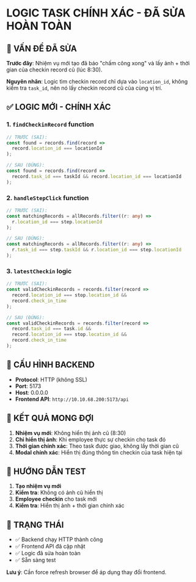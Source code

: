 # LOGIC TASK CHÍNH XÁC - ĐÃ SỬA HOÀN TOÀN

## 🎯 VẤN ĐỀ ĐÃ SỬA

**Trước đây**: Nhiệm vụ mới tạo đã báo "chấm công xong" và lấy ảnh + thời gian của checkin record cũ (lúc 8:30).

**Nguyên nhân**: Logic tìm checkin record chỉ dựa vào `location_id`, không kiểm tra `task_id`, nên nó lấy checkin record cũ của cùng vị trí.

## ✅ LOGIC MỚI - CHÍNH XÁC

### 1. `findCheckinRecord` function
```typescript
// TRƯỚC (SAI):
const found = records.find(record => 
  record.location_id === locationId
);

// SAU (ĐÚNG):
const found = records.find(record => 
  record.task_id === taskId && record.location_id === locationId
);
```

### 2. `handleStepClick` function
```typescript
// TRƯỚC (SAI):
const matchingRecords = allRecords.filter((r: any) => 
  r.location_id === step.locationId
);

// SAU (ĐÚNG):
const matchingRecords = allRecords.filter((r: any) => 
  r.task_id === step.taskId && r.location_id === step.locationId
);
```

### 3. `latestCheckin` logic
```typescript
// TRƯỚC (SAI):
const validCheckinRecords = records.filter(record => 
  record.location_id === stop.location_id &&
  record.check_in_time
);

// SAU (ĐÚNG):
const validCheckinRecords = records.filter(record => 
  record.task_id === task.id &&
  record.location_id === stop.location_id &&
  record.check_in_time
);
```

## 🔧 CẤU HÌNH BACKEND

- **Protocol**: HTTP (không SSL)
- **Port**: 5173
- **Host**: 0.0.0.0
- **Frontend API**: `http://10.10.68.200:5173/api`

## 🎯 KẾT QUẢ MONG ĐỢI

1. **Nhiệm vụ mới**: Không hiển thị ảnh cũ (8:30)
2. **Chỉ hiển thị ảnh**: Khi employee thực sự checkin cho task đó
3. **Thời gian chính xác**: Theo task được giao, không lấy thời gian cũ
4. **Modal chính xác**: Hiển thị đúng thông tin checkin của task hiện tại

## 📱 HƯỚNG DẪN TEST

1. **Tạo nhiệm vụ mới**
2. **Kiểm tra**: Không có ảnh cũ hiển thị
3. **Employee checkin** cho task mới
4. **Kiểm tra**: Hiển thị ảnh + thời gian chính xác

## 🚀 TRẠNG THÁI

- ✅ Backend chạy HTTP thành công
- ✅ Frontend API đã cập nhật
- ✅ Logic đã sửa hoàn toàn
- ✅ Sẵn sàng test

**Lưu ý**: Cần force refresh browser để áp dụng thay đổi frontend.
